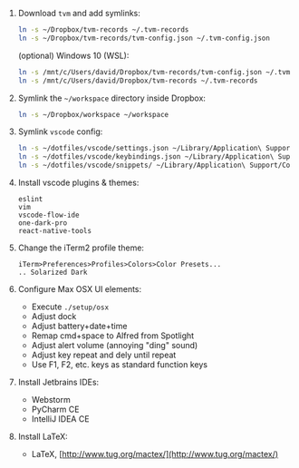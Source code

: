 1. Download `tvm` and add symlinks:

    ```bash
    ln -s ~/Dropbox/tvm-records ~/.tvm-records
    ln -s ~/Dropbox/tvm-records/tvm-config.json ~/.tvm-config.json
    ```

    (optional) Windows 10 (WSL):

    ```bash
    ln -s /mnt/c/Users/david/Dropbox/tvm-records/tvm-config.json ~/.tvm-config.json
    ln -s /mnt/c/Users/david/Dropbox/tvm-records ~/.tvm-records
    ```

1. Symlink the `~/workspace` directory inside Dropbox:

    ```bash
    ln -s ~/Dropbox/workspace ~/workspace
    ```

1. Symlink `vscode` config:

    ```bash
    ln -s ~/dotfiles/vscode/settings.json ~/Library/Application\ Support/Code/User/settings.json
    ln -s ~/dotfiles/vscode/keybindings.json ~/Library/Application\ Support/Code/User/keybindings.json
    ln -s ~/dotfiles/vscode/snippets/ ~/Library/Application\ Support/Code/User/snippets
    ```

1. Install vscode plugins & themes:

    ```
    eslint
    vim
    vscode-flow-ide
    one-dark-pro
    react-native-tools
    ```

1. Change the iTerm2 profile theme:

    ```
    iTerm>Preferences>Profiles>Colors>Color Presets...
    .. Solarized Dark
    ```

1. Configure Max OSX UI elements:

    * Execute `./setup/osx`
    * Adjust dock
    * Adjust battery+date+time
    * Remap cmd+space to Alfred from Spotlight
    * Adjust alert volume (annoying "ding" sound)
    * Adjust key repeat and dely until repeat
    * Use F1, F2, etc. keys as standard function keys

1. Install Jetbrains IDEs:

    * Webstorm
    * PyCharm CE
    * IntelliJ IDEA CE

1. Install LaTeX:

    * LaTeX, [http://www.tug.org/mactex/](http://www.tug.org/mactex/)
